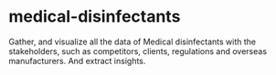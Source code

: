 # medical-disinfectants
Gather, and visualize all the data of Medical disinfectants with the stakeholders, such as competitors, clients, regulations and overseas manufacturers. And extract insights.
